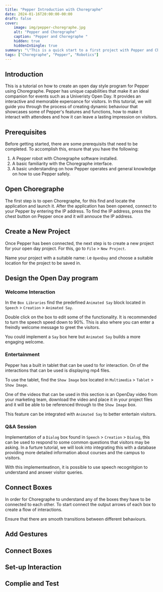 ```yaml
---
title: "Pepper Introduction with Choregraphe"
date: 2024-01-16T20:00:00-00:00
draft: false
cover:
    image: img/pepper-choregraphe.jpg
    alt: "Pepper and Choregraphe"
    caption: "Pepper and Choregraphe "
    hidden: true
    hiddenInSingle: true
summary: "\"This is a quick start to a first project with Pepper and Choregraphe.\""
tags: ["Choregraphe", "Pepper", "Robotics"]
---
```


## Introduction
This is a tutorial on how to create an open day style program for Pepper using Choregraphe. Pepper has unique capabilities that make it an ideal companion for events such as a Univeristy Open Day. It provides an interactive and memorable experoance for visitors. In this tutorial, we will guide you through the process of creating dynamic behaviour that showcases some of Pepper's features and functions, how to make it interact with attendees and how it can leave a lasting impression on visitors.

## Prerequisites
Before getting started, there are some prerequisits that need to be completed. To accomplish this, ensure that you have the following:

1. A Pepper robot with Choregraphe software installed.
2. A basic familiarity with the Choregraphe interface.
3. A basic understanding on how Pepper operates and general knowledge on how to use Pepper safely.

## Open Choregraphe
The first step is to open Choregraphe, for this find and locate the application and launch it.
After the application has been opened, connect to your Pepper by entering the IP address.
To find the IP address, press the chest button on Pepper once and it will annouce the IP address.

## Create a New Project
Once Pepper has been connected, the next step is to create a new project for your open day project.
For this, go to `File` > `New Project`.

Name your project with a suitable name: i.e `OpenDay` and choose a suitable location for the project to be saved in.

## Design the Open Day program
### Welcome Interaction
In the `Box Libraries` find the predefined `Animated Say` block located in `Speech` > `Creation` > `Animated Say`.

Double click on the box to edit some of the functionality. It is recommended to turn the speech speed down to 90%. This is also where you can enter a freindly welcome message to greet the visitors. 

You could implement a `Say` box here but `Animated Say` builds a more engaging welcome.

### Entertainment
Pepper has a built in tablet that can be used to for interaction. On of the interactions that can be used is displaying mp4 files. 

To use the tablet, find the `Show Image` box located in `Multimedia` > `Tablet` > `Show Image`. 

One of the videos that can be used in this section is an OpenDay video from your marketing team, download the video and place it in your project files and it will be able to be referenced through to the `Show Image` box. 

This feature can be integrated with `Animated Say` to better entertain visitors.

### Q&A Session
Implementation of a `Dialog` box found in `Speech` > `Creation` > `Dialog`, this can be used to respond to some common questions that visitors may be asking. In a furture tutorial, we will look into integrating this with a database providing more detailed information about courses and the campus to visitors.

With this implementeatinon, it is possible to use speech recognitgion to understand and answer visitor queries.

## Connect Boxes
In order for Choregraphe to understand any of the boxes they have to be connected to each other. To start connect the output arrows of each box to create a flow of interactions.

Ensure that there are smooth transitions between different behaviours.


## Add Gestures

## Connect Boxes

## Set-up Interaction

## Complie and Test

